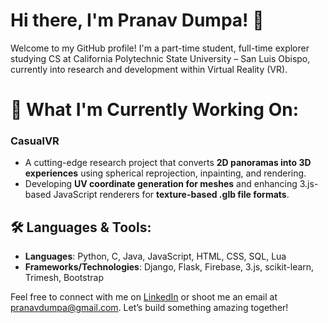 # Hi there, I'm Pranav Dumpa! 👋

Welcome to my GitHub profile! I'm a part-time student, full-time explorer studying CS at California Polytechnic State University – San Luis Obispo, currently into research and development within Virtual Reality (VR).

# 🔭 What I'm Currently Working On:
### CasualVR
- A cutting-edge research project that converts **2D panoramas into 3D experiences** using spherical reprojection, inpainting, and rendering.
- Developing **UV coordinate generation for meshes** and enhancing 3.js-based JavaScript renderers for **texture-based .glb file formats**.

## 🛠️ Languages & Tools:
- **Languages**: Python, C, Java, JavaScript, HTML, CSS, SQL, Lua
- **Frameworks/Technologies**: Django, Flask, Firebase, 3.js, scikit-learn, Trimesh, Bootstrap

Feel free to connect with me on [LinkedIn](https://linkedin.com/in/PranavDumpa) or shoot me an email at pranavdumpa@gmail.com. Let’s build something amazing together!
